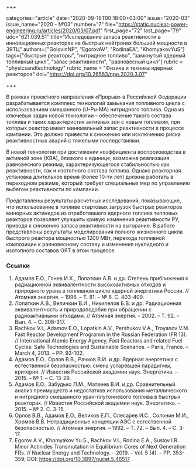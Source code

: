 +++

categories="article"
date="2020-09-16T00:18:00+03:00"
issue="2020-03"
issue_name="2020 - №03"
number="7"
file="https://static.nuclear-power-engineering.ru/articles/2020/03/07.pdf"
first_page="72"
last_page="79"
udc="621.039.51"
title="Исследование запаса реактивности в инновационных реакторах на быстрых нейтронах большой мощности в ЗЯТЦ"
authors=["GolovinNP", "EgorovAV", "RodinaEA", "KhomyakovYuS"]
tags=["быстрые реакторы", "нитридное топливо", "замкнутый ядерный топливный цикл", "запас реактивности", "равновесный цикл"]
rubric = "physicsandtechnology"
rubric_name = "Физика и техника ядерных реакторов"
doi="https://doi.org/10.26583/npe.2020.3.07"

+++

В рамках проектного направления «Прорыв» в Российской Федерации разрабатывается комплекс технологий замыкания топливного цикла с использованием смешанного (U-Pu-МА) нитридного топлива. Одна из ключевых задач новой технологии – обеспечение такого состава топлива и таких характеристик активных зон с новым топливом, при которых реактор имеет минимальный запас реактивности в процессе кампании. Это должно привести к снижению или исключению риска реактивностных аварий с тяжелыми последствиями.

В новой технологии при достижении коэффициента воспроизводства в активной зоне (КВА), близкого к единице, возможна реализация равновесного режима, характеризующегося стабильностью как реактивности, так и изотопного состава топлива. Однако реакторная установка длительное время (более 10-ти лет) должна работать в переходном режиме, который требует специальных мер по управлению выбегом реактивности по кампании.

Представлены результаты расчетных исследований, показывающие, что использование в топливе стартовых загрузок быстрых реакторов минорных актинидов из отработавшего ядерного топлива тепловых реакторов позволяет улучшить кривую изменения реактивности РУ, приводя к снижению запаса реактивности на выгорание. В работе представлены результаты моделирования полного жизненного цикла быстрого реактора мощностью 1200 МВт, перехода топливной композиции к равновесному составу и изменения нуклидного и изотопного составов ОЯТ в этом процессе.

### Ссылки

1. Адамов Е.О., Ганев И.Х., Лопаткин А.В. и др. Степень приближения к радиационной эквивалентности высокоактивных отходов и природного урана в топливном цикле ядерной энергетики России. // Атомная энергия. – 1996. – Т. 81. – № 6. С. 403-409.
2. Лопаткин А.В., Величкин В.И., Никипелов Б.В. и др. Радиационная эквивалентность и природоподобие при обращении с радиоактивными отходами. // Атомная энергия. – 2002. – Т. 92. – Вып. 4. – С. 308-317.
3. Rachkov V.I., Adamov E.O., Lopatkin A.V., Pershukov V.A., Troyanov V.M. Fast Reactor Development Programm in the Russian Federation (FR 13). // International Atomic Energy Agency, Fast Reactors and related Fuel Cycles: Safe Technologies and Sustainable Scenarios. – Paris, France. – March 4, 2013. – PP. 93-102.
4. Адамов Е.О., Орлов В.В., Рачков В.И. и др. Ядерная энергетика с естественной безопасностью: смена устаревшей парадигмы, критерии. // Известия Российской академии наук. Энергетика. – 2015. – № 1. – С. 13-29.
5. Адамов Е.О., Забудько Л.М., Матвеев В.И. и др. Сравнительный анализ преимуществ и недостатков использования металлического и нитридного смешанного уран-плутониевого топлива в быстрых реакторах. // Известия Российской академии наук. Энергетика. – 2015. – № 2. С. 3-15.
6. Орлов В.В., Адамов Е.О., Велихов Е.П., Слесарев И.С., Солонин М.И., Хромов В.В. Нетрадиционные концепции АЭС с естественной безопасностью. // Атомная энергия. – 1992. – Т. 72. – Вып. 4. – С. 3-17.
7. Egorov A.V., Khomyakov Yu.S., Rachkov V.I., Rodina E.A., Suslov I.R. Minor Actinides Transmutation in Equilibrium Cores of Next Generation FRs. // Nuclear Energy and Technology. – 2019. – Vol. 5 (4). – PP. 353-359; DOI: https://doi.org/10.3897/nucet.5.46517 .